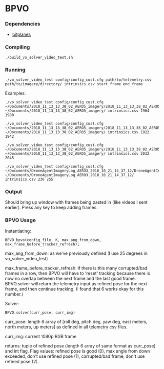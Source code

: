 # BPVO

### Dependencies

- [bitplanes](https://github.com/halismai/bitplanes)

### Compiling

	./build_vo_solver_video_test.sh

### Running

	./vo_solver_video_test config/config_cust.cfg path/to/telemetry.csv path/to/imagery/directory/ intrinsics.csv start_frame end_frame

Examples:

	./vo_solver_video_test config/config_cust.cfg ~/Documents/2018_11_13_13_38_02_AERO5_imagery/2018_11_13_13_38_02_AERO5_imagery_telem.csv  ~/Documents/2018_11_13_13_38_02_AERO5_imagery/ intrinsics.csv 1964 1980

	./vo_solver_video_test config/config_cust.cfg ~/Documents/2018_11_13_13_38_02_AERO5_imagery/2018_11_13_13_38_02_AERO5_imagery_telem.csv  ~/Documents/2018_11_13_13_38_02_AERO5_imagery/ intrinsics.csv 1922 1942

	./vo_solver_video_test config/config_cust.cfg ~/Documents/2018_11_13_13_38_02_AERO5_imagery/2018_11_13_13_38_02_AERO5_imagery_telem.csv  ~/Documents/2018_11_13_13_38_02_AERO5_imagery/ intrinsics.csv 2032 2045

	./vo_solver_video_test config/config_cust.cfg ~/Documents/DroneAgentImageryLog_AERO3_2018_10_21_14_37_12/DroneAgentImageryLog_AERO3_2018_10_21_14_37_12_telem.csv  ~/Documents/DroneAgentImageryLog_AERO3_2018_10_21_14_37_12/ intrinsics.csv 236 255

### Output

Should bring up window with frames being pasted in (like videos I sent earlier). Press any key to keep adding frames.

### BPVO Usage

Instantiating:

	BPVO bpvo(config_file, K, max_ang_from_down, max_frame_before_tracker_refresh);

max_ang_from_down: as we've previously defined (I use 25 degrees in vo_solver_video_test)

max_frame_before_tracker_refresh: if there is this many corrupted/bad frames in a row, then BPVO will have to 'reset' tracking because there is now no overlap between the next frame and the last good frame. BPVO.solver will return the telemetry input as refined pose for the next frame, and then continue tracking. (I found that 6 works okay for this number.)

Solver:

	BPVO.solver(curr_pose, curr_img)

curr_pose: length 6 array of [roll deg, pitch deg, yaw deg, east meters, north meters, up meters] as defined in all telemetry csv files.

curr_img: current 1080p RGB frame

returns: tuple of refined pose (length 6 array of same format as curr_pose) and int flag. Flag values: refined pose is good (0), max angle from down exceeded, don't use refined pose (1), corrupted/bad frame, don't use refined pose (2).

<!-- ### More Details

Instantiating a BPVO module:

BPVO bpvo_module(config_file, K);

Where std::string::config_file points to a .cfg for Bitplane tracker parameters (one of
these is provided in the config/ folder), and cv::Mat K is a 3x3 camera instrinsic matrix.

[More information on calibrating a camera to get the intrinsic matrix](https://www.mathworks.com/help/vision/ug/camera-calibration.html)

One way to get the intrinsic matrix is by performing proper camera calibration. There are
simpler ways to construct a slightly inaccurate but sufficient intrinsic matrix by
just knowing the focal length (in pixels) of a camera, and the height and width (in pixels) of
the images returned from the camera.

The bpvo_module.solver(global_x, global_y, alt, comp_heading, I) function will
use the telemetry (global_x, global_y, alt, comp_heading) and the current
camera image (cv::Mat I) to compute a refined telemetry estimate. The estimate is
returned as a pointer to a 1D array containing refined global_x, global_y, alt, comp_heading.

The input image to bpvo_module.solver must be non-null.

Any of the telemetry inputs can be specified as INFINITY. In this case, the function will ignore these
inputs, but still use the current image I to compute a refined pose. -->

<!-- ### Simulation Test

Compilation: ./build_vo_solver_dir.sh

Running: ./vo_solver_dir config/config_cust.cfg path/to/frames/directory/ data/sm_telem.txt

Expected Output:

```
reading images ... 
reading csv ... 
BitPlanes Parameters:
MultiChannelFunction = BitPlanes
ParameterTolerance = 0.00015
FunctionTolerance = 0.0001
NumLevels = 4
sigma = 1.618
verbose = 0
subsampling = 2

Starting loop
frame 0 input telem = 
	x: -1510.65
	y: -2268.43
	alt: 436.928
	ch: 0
refined pose = 
	 x: -1510.65
	 y: -2268.43
	 z: 436.928
	 h: 0

.
.
.
.
.

frame 169 input telem = 
	x: -1509.08
	y: -461.968
	alt: 489.428
	ch: inf
refined pose = 
	 x: -1519.42
	 y: -474.938
	 z: 489.314
	 h: 96.8461

.
.
.
.
.
.

```
 -->